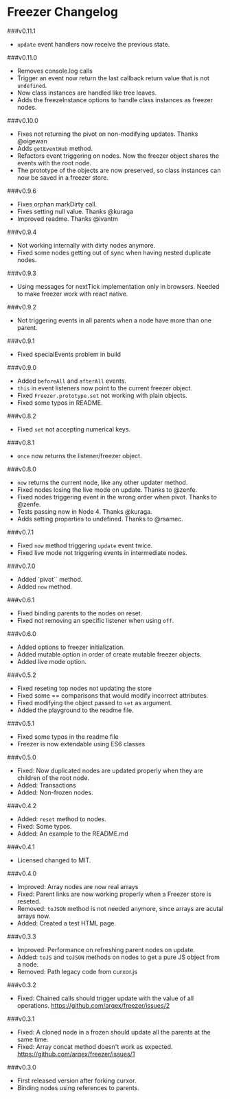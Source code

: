 # Freezer Changelog
###v0.11.1
* `update` event handlers now receive the previous state.


###v0.11.0
* Removes console.log calls
* Trigger an event now return the last callback return value that is not `undefined`.
* Now class instances are handled like tree leaves.
* Adds the freezeInstance options to handle class instances as freezer nodes.


###v0.10.0
* Fixes not returning the pivot on non-modifying updates. Thanks @oigewan
* Adds `getEventHub` method.
* Refactors event triggering on nodes. Now the freezer object shares the events with the root node.
* The prototype of the objects are now preserved, so class instances can now be saved in a freezer store.


###v0.9.6
* Fixes orphan markDirty call.
* Fixes setting null value. Thanks @kuraga
* Improved readme. Thanks @ivantm

###v0.9.4
* Not working internally with dirty nodes anymore.
* Fixed some nodes getting out of sync when having nested duplicate nodes.

###v0.9.3
* Using messages for nextTick implementation only in browsers. Needed to make freezer work with react native.

###v0.9.2
* Not triggering events in all parents when a node have more than one parent.

###v0.9.1
* Fixed specialEvents problem in build

###v0.9.0
* Added `beforeAll` and `afterAll` events.
* `this` in event listeners now point to the current freezer object.
* Fixed `Freezer.prototype.set` not working with plain objects.
* Fixed some typos in README.

###v0.8.2
* Fixed `set` not accepting numerical keys.

###v0.8.1
* `once` now returns the listener/freezer object.

###v0.8.0
* `now` returns the current node, like any other updater method.
* Fixed nodes losing the live mode on update. Thanks to @zenfe.
* Fixed nodes triggering event in the wrong order when pivot. Thanks to @zenfe.
* Tests passing now in Node 4. Thanks @kuraga.
* Adds setting properties to undefined. Thanks to @rsamec.

###v0.7.1
* Fixed `now` method triggering `update` event twice.
* Fixed live mode not triggering events in intermediate nodes.

###v0.7.0
* Added `pivot`` method.
* Added `now` method.

###v0.6.1
* Fixed binding parents to the nodes on reset.
* Fixed not removing an specific listener when using `off`.

###v0.6.0
* Added options to freezer initialization.
* Added mutable option in order of create mutable freezer objects.
* Added live mode option.

###v0.5.2
* Fixed reseting top nodes not updating the store
* Fixed some == comparisons that would modify incorrect attributes.
* Fixed modifying the object passed to `set` as argument.
* Added the playground to the readme file.

###v0.5.1
* Fixed some typos in the readme file
* Freezer is now extendable using ES6 classes

###v0.5.0
* Fixed: Now duplicated nodes are updated properly when they are children of the root node.
* Added: Transactions
* Added: Non-frozen nodes.

###v0.4.2
* Added: `reset` method to nodes.
* Fixed: Some typos.
* Added: An example to the README.md

###v0.4.1
* Licensed changed to MIT.

###v0.4.0
* Improved: Array nodes are now real arrays
* Fixed: Parent links are now working properly when a Freezer store is reseted.
* Removed: `toJSON` method is not needed anymore, since arrays are acutal arrays now.
* Added: Created a test HTML page.

###v0.3.3
* Improved: Performance on refreshing parent nodes on update.
* Added: `toJS` and `toJSON` methods on nodes to get a pure JS object from a node.
* Removed: Path legacy code from curxor.js

###v0.3.2
* Fixed: Chained calls should trigger update with the value of all operations. https://github.com/arqex/freezer/issues/2

###v0.3.1
* Fixed: A cloned node in a frozen should update all the parents at the same time.
* Fixed: Array concat method doesn't work as expected. https://github.com/arqex/freezer/issues/1

###v0.3.0
* First released version after forking curxor.
* Binding nodes using references to parents.
